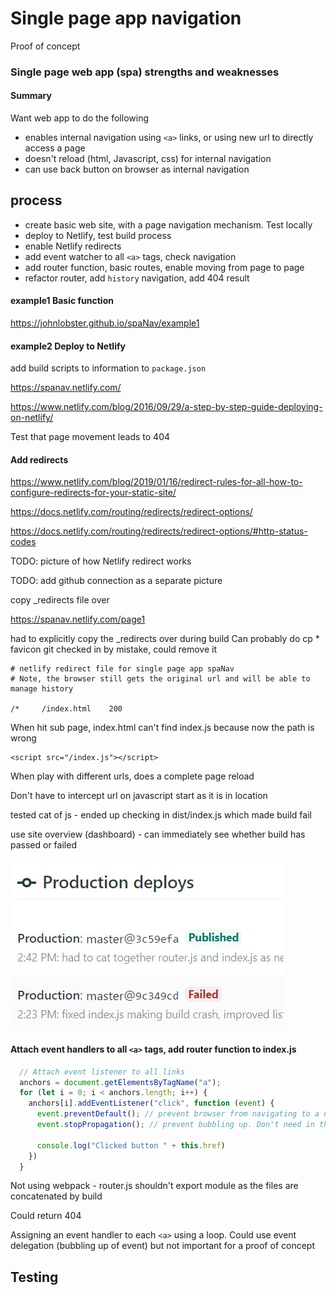 # Single page app navigation

Proof of concept

### Single page web app (spa) strengths and weaknesses

#### Summary

Want web app to do the following

- enables internal navigation using `<a>` links, or using new url to directly access a page
- doesn't reload (html, Javascript, css) for internal navigation
- can use back button on browser as internal navigation
## process
- create basic web site, with a page navigation mechanism. Test locally
- deploy to Netlify, test build process
- enable Netlify redirects
- add event watcher to all `<a>` tags, check navigation
- add router function, basic routes, enable moving from page to page
- refactor router, add `history` navigation, add 404 result

#### example1 Basic function

https://johnlobster.github.io/spaNav/example1

#### example2 Deploy to Netlify

add build scripts to information to `package.json`

https://spanav.netlify.com/

https://www.netlify.com/blog/2016/09/29/a-step-by-step-guide-deploying-on-netlify/

Test that page movement leads to 404

#### Add redirects

https://www.netlify.com/blog/2019/01/16/redirect-rules-for-all-how-to-configure-redirects-for-your-static-site/

https://docs.netlify.com/routing/redirects/redirect-options/

https://docs.netlify.com/routing/redirects/redirect-options/#http-status-codes


TODO: picture of how Netlify redirect works

TODO: add github connection as a separate picture

copy _redirects file over

https://spanav.netlify.com/page1

had to explicitly copy the _redirects over during build
Can probably do cp *
favicon git checked in by mistake, could remove it

```
# netlify redirect file for single page app spaNav
# Note, the browser still gets the original url and will be able to manage history

/*     /index.html    200
```

When hit sub page, index.html can't find index.js because now the path is wrong

```
<script src="/index.js"></script>
```

When play with different urls, does a complete page reload

Don't have to intercept url on javascript start as it is in location

tested cat of js - ended up checking in dist/index.js which made build fail

use site overview (dashboard) - can immediately see whether build has passed or failed

![Netlify overview](./dashboard.jpg)

#### Attach event handlers to all `<a>` tags, add router function to index.js

```js
  // Attach event listener to all links
  anchors = document.getElementsByTagName("a");
  for (let i = 0; i < anchors.length; i++) { 
    anchors[i].addEventListener("click", function (event) { 
      event.preventDefault(); // prevent browser from navigating to a new link and reloading page
      event.stopPropagation(); // prevent bubbling up. Don't need in this example

      console.log("Clicked button " + this.href) 
    }) 
  }
```

Not using webpack - router.js shouldn't export module as the files are concatenated by build

Could return 404

Assigning an event handler to each `<a>` using a loop. Could use event delegation (bubbling up of event) but not important for a proof of concept
## Testing





